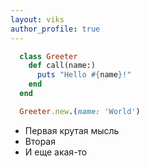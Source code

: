 ```yaml
---
layout: viks
author_profile: true
---
```


```ruby
  class Greeter
    def call(name:)
      puts "Hello #{name}!"
    end
  end

  Greeter.new.(name: 'World')
```

- Первая крутая мысль
- Вторая
- И еще акая-то
